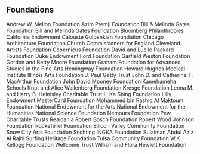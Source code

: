 ## Foundations
Andrew W. Mellon Foundation
Azim Premji Foundation
Bill & Melinda Gates Foundation
Bill and Melinda Gates Foundation
Bloomberg Philanthropies
California Endowment
Calouste Gulbenkian Foundation
Chicago Architecture Foundation
Church Commissioners for England
Cleveland Artists Foundation
Copernicus Foundation
David and Lucile Packard Foundation
Duke Endowment
Ford Foundation
Garfield Weston Foundation
Gordon and Betty Moore Foundation
Graham Foundation for Advanced Studies in the Fine Arts
Hemingway Foundation
Howard Hughes Medical Institute
Illinois Arts Foundation
J. Paul Getty Trust
John D. and Catherine T. MacArthur Foundation
John David Mooney Foundation
Kamehameha Schools
Knut and Alice Wallenberg Foundation
Kresge Foundation
Leona M. and Harry B. Helmsley Charitable Trust
Li Ka Shing Foundation
Lilly Endowment
MasterCard Foundation
Mohammed bin Rashid Al Maktoum Foundation
National Endowment for the Arts
National Endowment for the Humanities
National Science Foundation
Nemours Foundation
Pew Charitable Trusts
Realdania
Robert Bosch Foundation
Robert Wood Johnson Foundation
Rockefeller Foundation
Silicon Valley Community Foundation
Snow City Arts Foundation
Stichting INGKA Foundation
Sulaiman Abdul Aziz Al Rajhi
Surfing Heritage Foundation
Tulsa Community Foundation
W.K. Kellogg Foundation
Wellcome Trust
William and Flora Hewlett Foundation